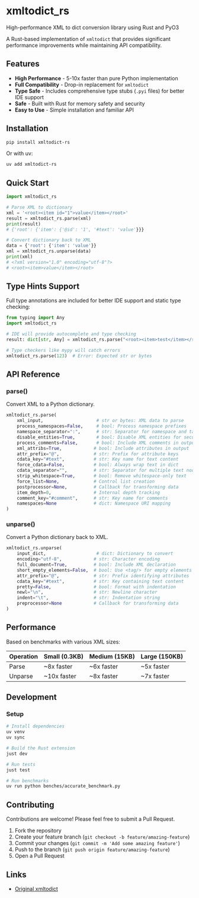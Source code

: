 # xmltodict_rs

High-performance XML to dict conversion library using Rust and PyO3

A Rust-based implementation of `xmltodict` that provides significant performance improvements while maintaining API compatibility.

## Features

-  **High Performance** - 5-10x faster than pure Python implementation
-  **Full Compatibility** - Drop-in replacement for `xmltodict`
-  **Type Safe** - Includes comprehensive type stubs (`.pyi` files) for better IDE support
-  **Safe** - Built with Rust for memory safety and security
-  **Easy to Use** - Simple installation and familiar API

## Installation

```bash
pip install xmltodict-rs
```

Or with uv:

```bash
uv add xmltodict-rs
```

## Quick Start

```python
import xmltodict_rs

# Parse XML to dictionary
xml = '<root><item id="1">value</item></root>'
result = xmltodict_rs.parse(xml)
print(result)
# {'root': {'item': {'@id': '1', '#text': 'value'}}}

# Convert dictionary back to XML
data = {'root': {'item': 'value'}}
xml = xmltodict_rs.unparse(data)
print(xml)
# <?xml version="1.0" encoding="utf-8"?>
# <root><item>value</item></root>
```

## Type Hints Support

Full type annotations are included for better IDE support and static type checking:

```python
from typing import Any
import xmltodict_rs

# IDE will provide autocomplete and type checking
result: dict[str, Any] = xmltodict_rs.parse("<root><item>test</item></root>")

# Type checkers like mypy will catch errors
xmltodict_rs.parse(123)  # Error: Expected str or bytes
```


## API Reference

### parse()

Convert XML to a Python dictionary.

```python
xmltodict_rs.parse(
    xml_input,                    # str or bytes: XML data to parse
    process_namespaces=False,     # bool: Process namespace prefixes
    namespace_separator=":",      # str: Separator for namespace and tag
    disable_entities=True,        # bool: Disable XML entities for security
    process_comments=False,       # bool: Include XML comments in output
    xml_attribs=True,            # bool: Include attributes in output
    attr_prefix="@",             # str: Prefix for attribute keys
    cdata_key="#text",           # str: Key name for text content
    force_cdata=False,           # bool: Always wrap text in dict
    cdata_separator="",          # str: Separator for multiple text nodes
    strip_whitespace=True,       # bool: Remove whitespace-only text
    force_list=None,             # Control list creation
    postprocessor=None,          # Callback for transforming data
    item_depth=0,                # Internal depth tracking
    comment_key="#comment",      # str: Key name for comments
    namespaces=None              # dict: Namespace URI mapping
)
```

### unparse()

Convert a Python dictionary back to XML.

```python
xmltodict_rs.unparse(
    input_dict,                   # dict: Dictionary to convert
    encoding="utf-8",            # str: Character encoding
    full_document=True,          # bool: Include XML declaration
    short_empty_elements=False,  # bool: Use <tag/> for empty elements
    attr_prefix="@",             # str: Prefix identifying attributes
    cdata_key="#text",           # str: Key containing text content
    pretty=False,                # bool: Format with indentation
    newl="\n",                   # str: Newline character
    indent="\t",                 # str: Indentation string
    preprocessor=None            # Callback for transforming data
)
```

## Performance

Based on benchmarks with various XML sizes:

| Operation | Small (0.3KB) | Medium (15KB) | Large (150KB) |
|-----------|---------------|---------------|---------------|
| Parse     | ~8x faster    | ~6x faster    | ~5x faster    |
| Unparse   | ~10x faster   | ~8x faster    | ~7x faster    |


## Development

### Setup

```bash
# Install dependencies
uv venv
uv sync

# Build the Rust extension
just dev

# Run tests
just test

# Run benchmarks
uv run python benches/accurate_benchmark.py
```

## Contributing

Contributions are welcome! Please feel free to submit a Pull Request.

1. Fork the repository
2. Create your feature branch (`git checkout -b feature/amazing-feature`)
3. Commit your changes (`git commit -m 'Add some amazing feature'`)
4. Push to the branch (`git push origin feature/amazing-feature`)
5. Open a Pull Request

## Links

- [Original xmltodict](https://github.com/martinblech/xmltodict)
